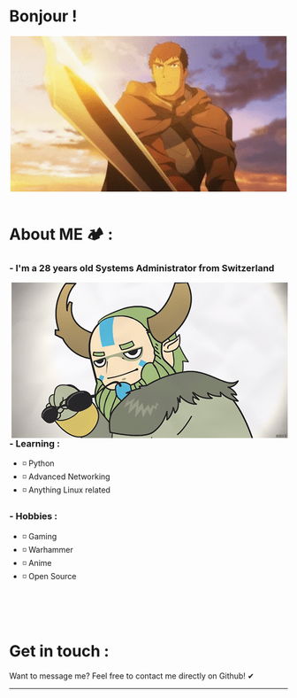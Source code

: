 # Bonjour !

<div align="center">
<img hight="281" width="500" alt="GIF" align="center" src="https://github.com/Ronqn/Ronqn/blob/master/assets/Dragon.gif">
</div>

</br>

# About ME 🏕 :

### - I'm a 28 years old Systems Administrator from Switzerland

<img hight="400" width="500" alt="GIF" align="right" src="https://github.com/Ronqn/Ronqn/blob/master/assets/NatureProphet.gif">

### - Learning :
- ◽ Python
- ◽ Advanced Networking
- ◽ Anything Linux related

### - Hobbies : 
- ◽ Gaming
- ◽ Warhammer
- ◽ Anime
- ◽ Open Source

</br>
</br>
</br>

# Get in touch :

Want to message me? Feel free to contact me directly on Github! ✔

*************
